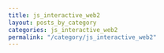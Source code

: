```yaml
---
title: js_interactive_web2
layout: posts_by_category
categories: js_interactive_web2
permalink: "/category/js_interactive_web2"
---
```


